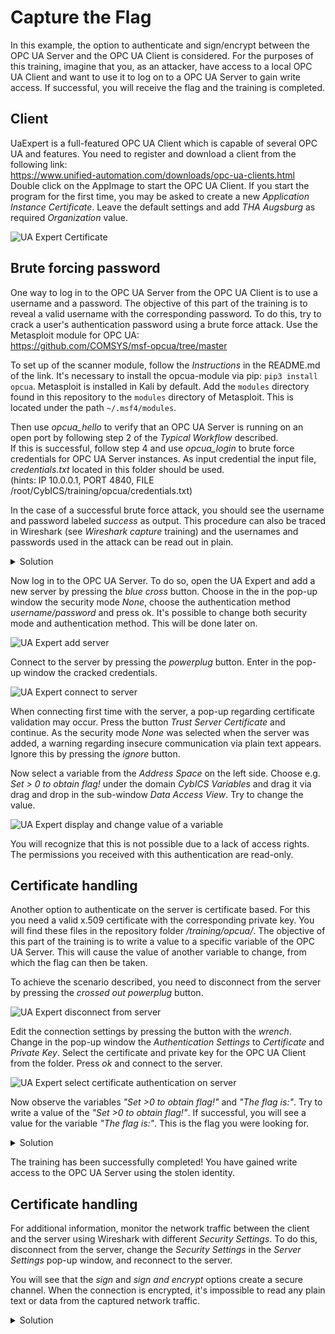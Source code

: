# Capture the Flag

In this example, the option to authenticate and sign/encrypt between the OPC UA Server and the OPC UA Client is considered. For the purposes of this training, imagine that you, as an attacker, have access to a local OPC UA Client and want to use it to log on to a OPC UA Server to gain write access. If successful, you will receive the flag and the training is completed.

## Client
UaExpert is a full-featured OPC UA Client which is capable of several OPC UA and features. You need to register and download a client from the following link:   
https://www.unified-automation.com/downloads/opc-ua-clients.html   
Double click on the AppImage to start the OPC UA Client. If you start the program for the first time, you may be asked to create a new *Application Instance Certificate*. Leave the default settings and add *THA Augsburg* as required *Organization* value.

![UA Expert Certificate](doc/UA_Expert_create_cert_marks.png)


## Brute forcing password

One way to log in to the OPC UA Server from the OPC UA Client is to use a username and a password. The objective of this part of the training is to reveal a valid username with the corresponding password. To do this, try to crack a user's authentication password using a brute force attack. Use the Metasploit module for OPC UA:   
https://github.com/COMSYS/msf-opcua/tree/master

To set up of the scanner module, follow the *Instructions* in the README.md of the link. It's necessary to install the opcua-module via pip: `pip3 install opcua`. Metasploit is installed in Kali by default. Add the `modules` directory found in this repository to the `modules` directory of Metasploit. This is located under the path `~/.msf4/modules`.   

Then use *opcua_hello* to verify that an OPC UA Server is running on an open port by following step 2 of the *Typical Workflow* described.   
If this is successful, follow step 4 and use *opcua_login* to brute force credentials for OPC UA Server instances. As input credential the input file, *credentials.txt* located in this folder should be used.   
(hints: IP 10.0.0.1, PORT 4840, FILE /root/CybICS/training/opcua/credentials.txt)

In the case of a successful brute force attack, you should see the username and password labeled *success* as output. This procedure can also be traced in Wireshark (see *Wireshark capture* training) and the usernames and passwords used in the attack can be read out in plain. 

<details>
  <summary>Solution</summary>

  Username: user1
  Passwort: test

  ![OPC UA user and password](doc/brute_force_success.png)

  ![Wireshark capture of OPC UA user and password](doc/wireshark_brute_force_success.png)

</details>

Now log in to the OPC UA Server. To do so, open the UA Expert and add a new server by pressing the *blue cross* button. Choose in the in the pop-up window the security mode *None*, choose the authentication method *username/password* and press ok. It's possible to change both security mode and authentication method. This will be done later on.

![UA Expert add server](doc/UA_Expert_add_server_marks.png)

Connect to the server by pressing the *powerplug* button. Enter in the pop-up window the cracked credentials.

![UA Expert connect to server](doc/UA_Expert_enter_cred_marks.png)

When connecting first time with the server, a pop-up regarding certificate validation may occur. Press the button *Trust Server Certificate* and continue.
As the security mode *None* was selected when the server was added, a warning regarding insecure communication via plain text appears. Ignore this by pressing the *ignore* button.

Now select a variable from the *Address Space* on the left side. Choose e.g. *Set > 0 to obtain flag!* under the domain *CybICS Variables* and drag it via drag and drop in the sub-window *Data Access View*. Try to change the value.

![UA Expert display and change value of a variable](doc/UA_Expert_select_var_marks.png)

You will recognize that this is not possible due to a lack of access rights. The permissions you received with this authentication are read-only.


## Certificate handling

Another option to authenticate on the server is certificate based. For this you need a valid x.509 certificate with the corresponding private key. You will find these files in the repository folder */training/opcua/*.
The objective of this part of the training is to write a value to a specific variable of the OPC UA Server. This will cause the value of another variable to change, from which the flag can then be taken.

To achieve the scenario described, you need to disconnect from the server by pressing the *crossed out powerplug* button.

![UA Expert disconnect from server](doc/UA_Expert_disconnect_marks.png)

Edit the connection settings by pressing the button with the *wrench*. Change in the pop-up window the *Authentication Settings* to *Certificate* and *Private Key*. Select the certificate and private key for the OPC UA Client from the folder. Press *ok* and connect to the server.

![UA Expert select certificate authentication on server](doc/UA_Expert_select_cert_marks.png)

Now observe the variables *"Set >0 to obtain flag!"* and *"The flag is:"*. Try to write a value of the *"Set >0 to obtain flag!"*. If successful, you will see a value for the variable *"The flag is:"*. This is the flag you were looking for. 

<details>
  <summary>Solution</summary>
  
  Flag: CTF_2024_OPCUA

  ![OPC UA flag](doc/UA_Expert_flag_marks.png)

</details>

The training has been successfully completed! You have gained write access to the OPC UA Server using the stolen identity.


## Certificate handling

For additional information, monitor the network traffic between the client and the server using Wireshark with different *Security Settings*. To do this, disconnect from the server, change the *Security Settings* in the *Server Settings* pop-up window, and reconnect to the server. 

You will see that the *sign* and *sign and encrypt* options create a secure channel. When the connection is encrypted, it's impossible to read any plain text or data from the captured network traffic.  

<details>
  <summary>Solution</summary>
  
  Sign: e.g. CTF_2024_OPCUA readable in plain

  ![Wireshark capture of security policy sign ](doc/wireshark_sign.png)
  
  Sign and encrypt: No content readable

  ![Wireshark capture of security policy sign and encrypt](doc/wireshark_sign_encrypt.png)

</details>
